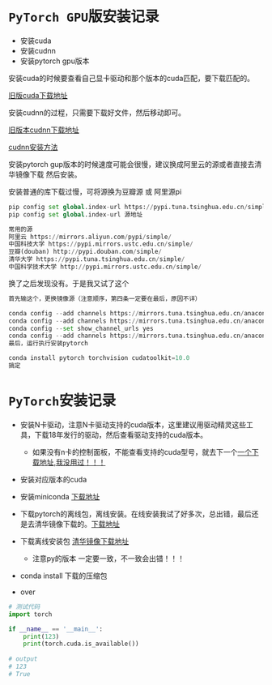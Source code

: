 # `PyTorch GPU`版安装记录

- 安装cuda
- 安装cudnn
- 安装pytorch gpu版本

安装cuda的时候要查看自己显卡驱动和那个版本的cuda匹配，要下载匹配的。

<a href="https://developer.nvidia.com/cuda-toolkit-archive">旧版cuda下载地址</a>

安装cudnn的过程，只需要下载好文件，然后移动即可。

<a href="https://developer.nvidia.com/rdp/cudnn-archive">旧版本cudnn下载地址</a>

<a href="https://blog.csdn.net/sinat_23619409/article/details/84202651">cudnn安装方法</a>

安装pytorch gup版本的时候速度可能会很慢，建议换成阿里云的源或者直接去清华镜像下载 然后安装。

安装普通的库下载过慢，可将源换为豆瓣源 或 阿里源pi

```python
pip config set global.index-url https://pypi.tuna.tsinghua.edu.cn/simple
pip config set global.index-url 源地址

常用的源
阿里云 https://mirrors.aliyun.com/pypi/simple/
中国科技大学 https://pypi.mirrors.ustc.edu.cn/simple/
豆瓣(douban) http://pypi.douban.com/simple/
清华大学 https://pypi.tuna.tsinghua.edu.cn/simple/
中国科学技术大学 http://pypi.mirrors.ustc.edu.cn/simple/
```

换了之后发现没有。于是我又试了这个

```python
首先输这个，更换镜像源（注意顺序，第四条一定要在最后，原因不详）

conda config --add channels https://mirrors.tuna.tsinghua.edu.cn/anaconda/pkgs/free/
conda config --add channels https://mirrors.tuna.tsinghua.edu.cn/anaconda/pkgs/main/
conda config --set show_channel_urls yes
conda config --add channels https://mirrors.tuna.tsinghua.edu.cn/anaconda/cloud/pytorch/
最后，运行执行安装pytorch

conda install pytorch torchvision cudatoolkit=10.0
搞定
```

# `PyTorch`安装记录

- 安装N卡驱动，注意N卡驱动支持的cuda版本，这里建议用驱动精灵这些工具，下载18年发行的驱动，然后查看驱动支持的cuda版本。
  - 如果没有n卡的控制面板，不能查看支持的cuda型号，就去下一个<a href="https://www.qqxiazai.com/down/44050.html">一个下载地址,我没用过！！！</a>
- 安装对应版本的cuda
- 安装miniconda <a href="ModuleNotFoundError: No module named 'torch._C'">下载地址</a>
- 下载pytorch的离线包，离线安装。在线安装我试了好多次，总出错，最后还是去清华镜像下载的。<a href="https://mirrors.tuna.tsinghua.edu.cn/anaconda/miniconda/">下载地址</a>
- 下载离线安装包 <a href="https://mirrors.tuna.tsinghua.edu.cn/anaconda/cloud/pytorch/">清华镜像下载地址</a>
  - 注意py的版本 一定要一致，不一致会出错！！！

- conda install 下载的压缩包
- over

```python
# 测试代码
import torch

if __name__ == '__main__':
    print(123)
    print(torch.cuda.is_available())
    
# output
# 123
# True
```

